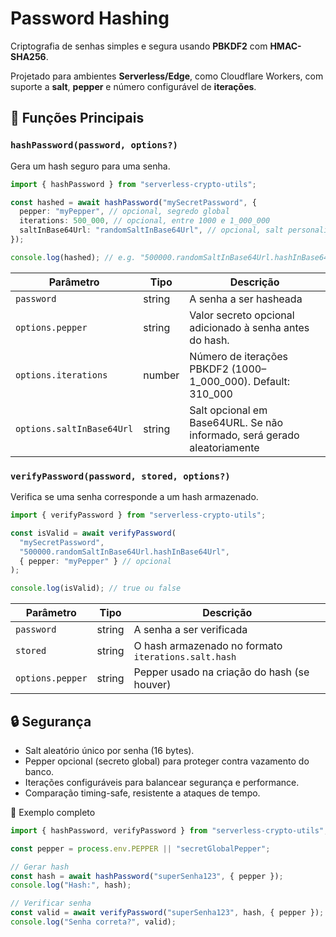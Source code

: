 # Password Hashing

Criptografia de senhas simples e segura usando **PBKDF2** com **HMAC-SHA256**.

Projetado para ambientes **Serverless/Edge**, como Cloudflare Workers, com suporte a **salt**, **pepper** e número configurável de **iterações**.

## 🔑 Funções Principais

### `hashPassword(password, options?)`

Gera um hash seguro para uma senha.

```typescript
import { hashPassword } from "serverless-crypto-utils";

const hashed = await hashPassword("mySecretPassword", {
  pepper: "myPepper", // opcional, segredo global
  iterations: 500_000, // opcional, entre 1000 e 1_000_000
  saltInBase64Url: "randomSaltInBase64Url", // opcional, salt personalizado em base64url
});

console.log(hashed); // e.g. "500000.randomSaltInBase64Url.hashInBase64Url"
```

| Parâmetro                 | Tipo   | Descrição                                                                |
| ------------------------- | ------ | ------------------------------------------------------------------------ |
| `password`                | string | A senha a ser hasheada                                                   |
| `options.pepper`          | string | Valor secreto opcional adicionado à senha antes do hash.                 |
| `options.iterations`      | number | Número de iterações PBKDF2 (1000–1_000_000). Default: 310_000            |
| `options.saltInBase64Url` | string | Salt opcional em Base64URL. Se não informado, será gerado aleatoriamente |

### `verifyPassword(password, stored, options?)`

Verifica se uma senha corresponde a um hash armazenado.

```typescript
import { verifyPassword } from "serverless-crypto-utils";

const isValid = await verifyPassword(
  "mySecretPassword",
  "500000.randomSaltInBase64Url.hashInBase64Url",
  { pepper: "myPepper" } // opcional
);

console.log(isValid); // true ou false
```

| Parâmetro        | Tipo   | Descrição                                           |
| ---------------- | ------ | --------------------------------------------------- |
| `password`       | string | A senha a ser verificada                            |
| `stored`         | string | O hash armazenado no formato `iterations.salt.hash` |
| `options.pepper` | string | Pepper usado na criação do hash (se houver)         |

## 🔒 Segurança

- Salt aleatório único por senha (16 bytes).
- Pepper opcional (secreto global) para proteger contra vazamento do banco.
- Iterações configuráveis para balancear segurança e performance.
- Comparação timing-safe, resistente a ataques de tempo.

📌 Exemplo completo

```typescript
import { hashPassword, verifyPassword } from "serverless-crypto-utils";

const pepper = process.env.PEPPER || "secretGlobalPepper";

// Gerar hash
const hash = await hashPassword("superSenha123", { pepper });
console.log("Hash:", hash);

// Verificar senha
const valid = await verifyPassword("superSenha123", hash, { pepper });
console.log("Senha correta?", valid);
```
